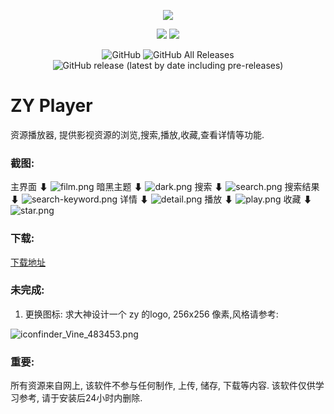 <p align="center">
<img src="https://i.loli.net/2020/01/20/WEj3Yw8rPXqTcHe.png" >
</p>
<p align="center">
<img src="https://forthebadge.com/images/badges/built-with-love.svg">
<img src="https://forthebadge.com/images/badges/made-with-vue.svg">
<p>
<p align="center">
<img alt="GitHub" src="https://img.shields.io/github/license/Hunlongyu/ZY-Player?style=for-the-badge">
<img alt="GitHub All Releases" src="https://img.shields.io/github/downloads/Hunlongyu/ZY-Player/total?style=for-the-badge">
<img alt="GitHub release (latest by date including pre-releases)" src="https://img.shields.io/github/v/release/Hunlongyu/ZY-Player?include_prereleases&style=for-the-badge">
<p>

# ZY Player

资源播放器, 提供影视资源的浏览,搜索,播放,收藏,查看详情等功能.

### 截图: 
主界面 ⬇
![film.png](https://i.loli.net/2020/01/19/U1EPzoJHhTDnuxA.png)
暗黑主题 ⬇
![dark.png](https://i.loli.net/2020/01/20/eU6J3EFcPTXnjlK.png)
搜索 ⬇
![search.png](https://i.loli.net/2020/01/19/BPvJKxlnNfquRI4.png)
搜索结果 ⬇
![search-keyword.png](https://i.loli.net/2020/01/19/6wfY3rPBokM15hl.png)
详情 ⬇
![detail.png](https://i.loli.net/2020/01/19/CN8E1ikyMbhzo9t.png)
播放 ⬇
![play.png](https://i.loli.net/2020/01/19/4XlJRqmx2y8zAec.png)
收藏 ⬇
![star.png](https://i.loli.net/2020/01/19/Q2fkWUvaXKZJcS4.png)

### 下载:

[下载地址](https://github.com/Hunlongyu/ZY-Player/releases)

### 未完成:
1. 更换图标: 求大神设计一个 zy 的logo, 256x256 像素,风格请参考: 

![iconfinder_Vine_483453.png](https://i.loli.net/2020/01/21/ujk1pJVmob38W2B.png)

### 重要: 
所有资源来自网上, 该软件不参与任何制作, 上传, 储存, 下载等内容. 该软件仅供学习参考, 请于安装后24小时内删除.
